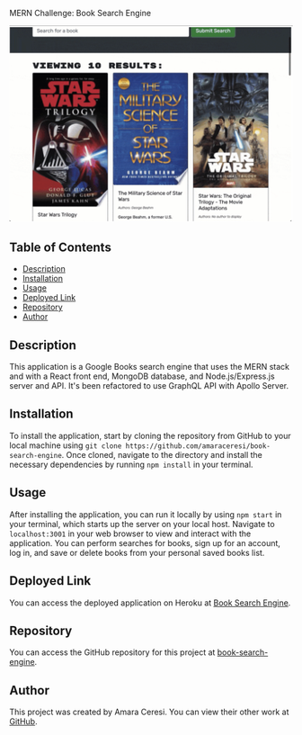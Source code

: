 MERN Challenge: Book Search Engine

![screenshot](./screenshot.png)

## Table of Contents

- [Description](#description)
- [Installation](#installation)
- [Usage](#usage)
- [Deployed Link](#deployed-link)
- [Repository](#repository)
- [Author](#author)

## Description

This application is a Google Books search engine that uses the MERN stack and with a React front end, MongoDB database, and Node.js/Express.js server and API. It's been refactored to use GraphQL API with Apollo Server.

## Installation

To install the application, start by cloning the repository from GitHub to your local machine using `git clone https://github.com/amaraceresi/book-search-engine`. Once cloned, navigate to the directory and install the necessary dependencies by running `npm install` in your terminal.

## Usage

After installing the application, you can run it locally by using `npm start` in your terminal, which starts up the server on your local host. Navigate to `localhost:3001` in your web browser to view and interact with the application. You can perform searches for books, sign up for an account, log in, and save or delete books from your personal saved books list.

## Deployed Link

You can access the deployed application on Heroku at [Book Search Engine](https://[Heroku_app_link]).

## Repository

You can access the GitHub repository for this project at [book-search-engine](https://github.com/amaraceresi/book-search-engine).

## Author

This project was created by Amara Ceresi. You can view their other work at [GitHub](https://github.com/amaraceresi).


